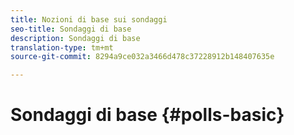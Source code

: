 ```yaml
---
title: Nozioni di base sui sondaggi
seo-title: Sondaggi di base
description: Sondaggi di base
translation-type: tm+mt
source-git-commit: 8294a9ce032a3466d478c37228912b148407635e

---
```



# Sondaggi di base {#polls-basic}
